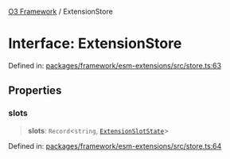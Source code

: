 [O3 Framework](../API.md) / ExtensionStore

# Interface: ExtensionStore

Defined in: [packages/framework/esm-extensions/src/store.ts:63](https://github.com/habeshabro/openmrs-esm-core/blob/main/packages/framework/esm-extensions/src/store.ts#L63)

## Properties

### slots

> **slots**: `Record`\<`string`, [`ExtensionSlotState`](ExtensionSlotState.md)\>

Defined in: [packages/framework/esm-extensions/src/store.ts:64](https://github.com/habeshabro/openmrs-esm-core/blob/main/packages/framework/esm-extensions/src/store.ts#L64)

